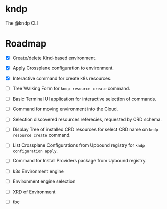 # kndp
The @kndp CLI

# Roadmap
- [X] Create/delete Kind-based environment.
- [X] Apply Crossplane configuration to environment.
- [X] Interactive command for create k8s resources. 
- [ ] Tree Walking Form for `kndp resource create` command.
- [ ] Basic Terminal UI application for interactive selection of commands.
- [ ] Command for moving environment into the Cloud.
- [ ] Selection discovered resources referecies, requested by CRD schema.
- [ ] Display Tree of installed CRD resources for select CRD name on `kndp resource create` command.
- [ ] List Crossplane Configurations from Upbound registry for `kndp configuration apply`.
- [ ] Command for Install Providers package from Upbound registry.
- [ ] k3s Environment engine
- [ ] Environment engine selection
- [ ] XRD of Environment 
- [ ] tbc

